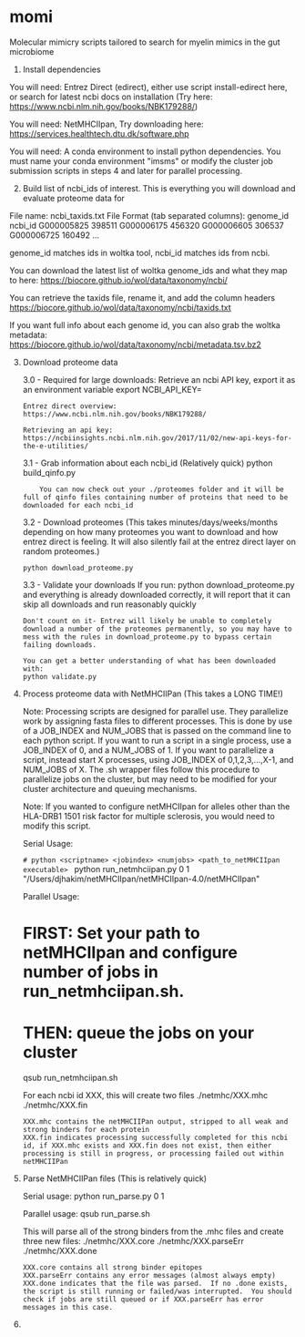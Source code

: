 # momi
Molecular mimicry scripts tailored to search for myelin mimics in the gut microbiome

1.  Install dependencies

You will need: Entrez Direct (edirect), either use script install-edirect here, or search for latest ncbi docs on installation (Try here: https://www.ncbi.nlm.nih.gov/books/NBK179288/)

You will need: NetMHCIIpan, Try downloading here: https://services.healthtech.dtu.dk/software.php

You will need: A conda environment to install python dependencies.  You must name your conda environment "imsms" or modify the cluster job submission scripts in steps 4 and later for parallel processing.  

2.  Build list of ncbi_ids of interest.  This is everything you will download and evaluate proteome data for

File name: ncbi_taxids.txt
File Format (tab separated columns):
genome_id	ncbi_id
G000005825	398511
G000006175	456320
G000006605	306537
G000006725	160492
...

genome_id matches ids in woltka tool, ncbi_id matches ids from ncbi.  

You can download the latest list of woltka genome_ids and what they map to here:
https://biocore.github.io/wol/data/taxonomy/ncbi/

You can retrieve the taxids file, rename it, and add the column headers
https://biocore.github.io/wol/data/taxonomy/ncbi/taxids.txt

If you want full info about each genome id, you can also grab the woltka metadata:
https://biocore.github.io/wol/data/taxonomy/ncbi/metadata.tsv.bz2

3.  Download proteome data

	3.0 - Required for large downloads: 
		Retrieve an ncbi API key, export it as an environment variable
		export NCBI_API_KEY=<whateverYourApiKeyIs>

		Entrez direct overview:
		https://www.ncbi.nlm.nih.gov/books/NBK179288/

		Retrieving an api key:
		https://ncbiinsights.ncbi.nlm.nih.gov/2017/11/02/new-api-keys-for-the-e-utilities/

	3.1 - Grab information about each ncbi_id (Relatively quick)
		python build_qinfo.py

			You can now check out your ./proteomes folder and it will be full of qinfo files containing number of proteins that need to be downloaded for each ncbi_id

	3.2 - Download proteomes (This takes minutes/days/weeks/months depending on how many proteomes you want to download and how entrez direct is feeling.  It will also silently fail at the entrez direct layer on random proteomes.)

		python download_proteome.py

	3.3 - Validate your downloads
		If you run:
		python download_proteome.py
		and everything is already downloaded correctly, it will report that it can skip all downloads and run reasonably quickly  

		Don't count on it- Entrez will likely be unable to completely download a number of the proteomes permanently, so you may have to mess with the rules in download_proteome.py to bypass certain failing downloads.  

		You can get a better understanding of what has been downloaded with:
		python validate.py

4.  Process proteome data with NetMHCIIPan (This takes a LONG TIME!)

	Note:  Processing scripts are designed for parallel use.  They parallelize work by assigning fasta files to different processes.  This is done by use of a JOB_INDEX and NUM_JOBS that is passed on the command line to each python script.  If you want to run a script in a single process, use a JOB_INDEX of 0, and a NUM_JOBS of 1.  If you want to parallelize a script, instead start X processes, using JOB_INDEX of 0,1,2,3,...,X-1, and NUM_JOBS of X.  The .sh wrapper files follow this procedure to parallelize jobs on the cluster, but may need to be modified for your cluster architecture and queuing mechanisms.  

	Note:  If you wanted to configure netMHCIIpan for alleles other than the HLA-DRB1 1501 risk factor for multiple sclerosis, you would need to modify this script.  

	Serial Usage:

	```# python <scriptname> <jobindex> <numjobs> <path_to_netMHCIIpan executable> ```
	python run_netmhciipan.py 0 1 "/Users/djhakim/netMHCIIpan/netMHCIIpan-4.0/netMHCIIpan"

	Parallel Usage:
	# FIRST: Set your path to netMHCIIpan and configure number of jobs in run_netmhciipan.sh.  
	# THEN: queue the jobs on your cluster
	qsub run_netmhciipan.sh

	For each ncbi id XXX, this will create two files
		./netmhc/XXX.mhc
		./netmhc/XXX.fin

		XXX.mhc contains the netMHCIIPan output, stripped to all weak and strong binders for each protein
		XXX.fin indicates processing successfully completed for this ncbi id, if XXX.mhc exists and XXX.fin does not exist, then either processing is still in progress, or processing failed out within netMHCIIPan

5.  Parse NetMHCIIPan files (This is relatively quick)

	Serial usage:
	python run_parse.py 0 1

	Parallel usage:
	qsub run_parse.sh

	This will parse all of the strong binders from the .mhc files and create three new files:
		./netmhc/XXX.core
		./netmhc/XXX.parseErr
		./netmhc/XXX.done

		XXX.core contains all strong binder epitopes
		XXX.parseErr contains any error messages (almost always empty)
		XXX.done indicates that the file was parsed.  If no .done exists, the script is still running or failed/was interrupted.  You should check if jobs are still queued or if XXX.parseErr has error messages in this case.  

6.  
